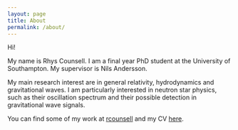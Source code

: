 ```yaml
---
layout: page
title: About
permalink: /about/
---
```


Hi!

My name is Rhys Counsell. I am a final year PhD student at the University of Southampton. My supervisor is Nils Andersson.

My main research interest are in general relativity, hydrodynamics and gravitational waves. I am particularly interested in neutron star physics, such as their oscillation spectrum and their possible detection in gravitational wave signals.

You can find some of my work at <a href="https://github.com/rcounsell"> 
rcounsell</a> and my CV [here](/assets/CV.pdf).
